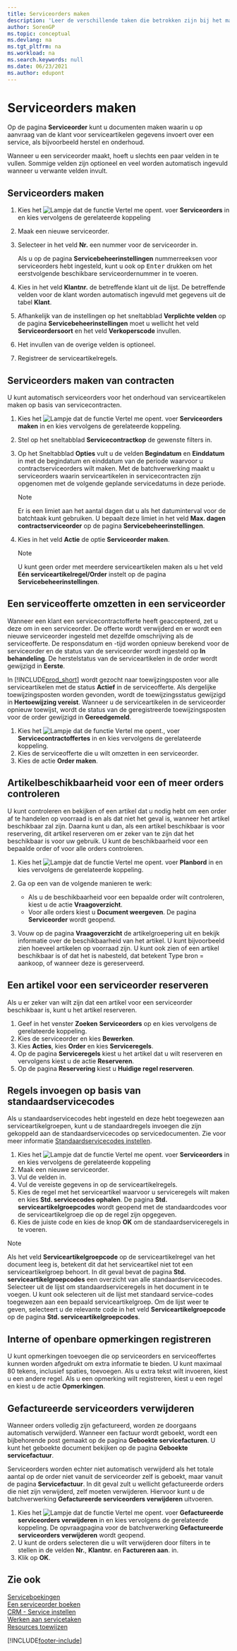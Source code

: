 ```yaml
---
title: Serviceorders maken
description: 'Leer de verschillende taken die betrokken zijn bij het maken van serviceorders in Business Central, zoals het maken van een nieuwe serviceorder of -orders op basis van een servicecontract.'
author: SorenGP
ms.topic: conceptual
ms.devlang: na
ms.tgt_pltfrm: na
ms.workload: na
ms.search.keywords: null
ms.date: 06/23/2021
ms.author: edupont
---
```

# <a name="create-service-orders" />Serviceorders maken
Op de pagina **Serviceorder** kunt u documenten maken waarin u op aanvraag van de klant voor serviceartikelen gegevens invoert over een service, als bijvoorbeeld herstel en onderhoud.  

Wanneer u een serviceorder maakt, hoeft u slechts een paar velden in te vullen. Sommige velden zijn optioneel en veel worden automatisch ingevuld wanneer u verwante velden invult.  

## <a name="to-create-a-service-order" />Serviceorders maken
1. Kies het ![Lampje dat de functie Vertel me opent.](media/ui-search/search_small.png "Vertel me wat u wilt doen") voer **Serviceorders** in en kies vervolgens de gerelateerde koppeling  
2. Maak een nieuwe serviceorder.  
3. Selecteer in het veld **Nr.** een nummer voor de serviceorder in.  

     Als u op de pagina **Servicebeheerinstellingen** nummerreeksen voor serviceorders hebt ingesteld, kunt u ook op <kbd>Enter</kbd> drukken om het eerstvolgende beschikbare serviceordernummer in te voeren.  

4. Kies in het veld **Klantnr.** de betreffende klant uit de lijst. De betreffende velden voor de klant worden automatisch ingevuld met gegevens uit de tabel **Klant**.  

5. Afhankelijk van de instellingen op het sneltabblad **Verplichte velden** op de pagina **Servicebeheerinstellingen** moet u wellicht het veld **Serviceordersoort** en het veld **Verkoperscode** invullen.  
6. Het invullen van de overige velden is optioneel.  
7. Registreer de serviceartikelregels.  

## <a name="to-create-a-service-order-from-a-contract" />Serviceorders maken van contracten
U kunt automatisch serviceorders voor het onderhoud van serviceartikelen maken op basis van servicecontracten.  

1. Kies het ![Lampje dat de functie Vertel me opent.](media/ui-search/search_small.png "Vertel me wat u wilt doen") voer **Serviceorders maken** in en kies vervolgens de gerelateerde koppeling.  
2. Stel op het sneltabblad **Servicecontractkop** de gewenste filters in.  
3. Op het Sneltabblad **Opties** vult u de velden **Begindatum** en **Einddatum** in met de begindatum en einddatum van de periode waarvoor u contractserviceorders wilt maken. Met de batchverwerking maakt u serviceorders waarin serviceartikelen in servicecontracten zijn opgenomen met de volgende geplande servicedatums in deze periode.  

    > [!NOTE]  
    >  Er is een limiet aan het aantal dagen dat u als het datuminterval voor de batchtaak kunt gebruiken. U bepaalt deze limiet in het veld **Max. dagen contractserviceorder** op de pagina **Servicebeheerinstellingen**.  

4. Kies in het veld **Actie** de optie **Serviceorder maken**.  
    > [!NOTE]  
    >  U kunt geen order met meerdere serviceartikelen maken als u het veld **Eén serviceartikelregel/Order** instelt op de pagina **Servicebeheerinstellingen**. 

## <a name="to-convert-a-service-quote-to-a-service-order" />Een serviceofferte omzetten in een serviceorder
Wanneer een klant een servicecontractofferte heeft geaccepteerd, zet u deze om in een serviceorder. De offerte wordt verwijderd en er wordt een nieuwe serviceorder ingesteld met dezelfde omschrijving als de serviceofferte. De responsdatum en -tijd worden opnieuw berekend voor de serviceorder en de status van de serviceorder wordt ingesteld op **In behandeling**. De herstelstatus van de serviceartikelen in de order wordt gewijzigd in **Eerste**.  

In [!INCLUDE[prod_short](includes/prod_short.md)] wordt gezocht naar toewijzingsposten voor alle serviceartikelen met de status **Actief** in de serviceofferte. Als dergelijke toewijzingsposten worden gevonden, wordt de toewijzingsstatus gewijzigd in **Hertoewijzing vereist**. Wanneer u de serviceartikelen in de serviceorder opnieuw toewijst, wordt de status van de geregistreerde toewijzingsposten voor de order gewijzigd in **Gereedgemeld**.   

1. Kies het ![Lampje dat de functie Vertel me opent.](media/ui-search/search_small.png "Vertel me wat u wilt doen"), voer **Servicecontractoffertes** in en kies vervolgens de gerelateerde koppeling.  
2. Kies de serviceofferte die u wilt omzetten in een serviceorder.  
3. Kies de actie **Order maken**.  

## <a name="to-check-item-availability-for-one-or-more-orders" />Artikelbeschikbaarheid voor een of meer orders controleren
U kunt controleren en bekijken of een artikel dat u nodig hebt om een order af te handelen op voorraad is en als dat niet het geval is, wanneer het artikel beschikbaar zal zijn. Daarna kunt u dan, als een artikel beschikbaar is voor reservering, dit artikel reserveren om er zeker van te zijn dat het beschikbaar is voor uw gebruik. U kunt de beschikbaarheid voor een bepaalde order of voor alle orders controleren.  

1.  Kies het ![Lampje dat de functie Vertel me opent.](media/ui-search/search_small.png "Vertel me wat u wilt doen") voer **Planbord** in en kies vervolgens de gerelateerde koppeling.  
2. Ga op een van de volgende manieren te werk:  

    * Als u de beschikbaarheid voor een bepaalde order wilt controleren, kiest u de actie **Vraagoverzicht**.  
    * Voor alle orders kiest u **Document weergeven**. De pagina **Serviceorder** wordt geopend.  

3. Vouw op de pagina **Vraagoverzicht** de artikelgroepering uit en bekijk informatie over de beschikbaarheid van het artikel. U kunt bijvoorbeeld zien hoeveel artikelen op voorraad zijn. U kunt ook zien of een artikel beschikbaar is of dat het is nabesteld, dat betekent Type bron = aankoop, of wanneer deze is gereserveerd.

## <a name="to-reserve-an-item-for-a-service-order" />Een artikel voor een serviceorder reserveren
Als u er zeker van wilt zijn dat een artikel voor een serviceorder beschikbaar is, kunt u het artikel reserveren.

1. Geef in het venster **Zoeken** **Serviceorders** op en kies vervolgens de gerelateerde koppeling.  
2. Kies de serviceorder en kies **Bewerken**.  
3. Kies **Acties**, kies **Order** en kies **Serviceregels**.  
4. Op de pagina **Serviceregels** kiest u het artikel dat u wilt reserveren en vervolgens kiest u de actie **Reserveren**.  
5. Op de pagina **Reservering** kiest u **Huidige regel reserveren**.

## <a name="to-insert-lines-based-on-standard-service-codes" />Regels invoegen op basis van standaardservicecodes
Als u standaardservicecodes hebt ingesteld en deze hebt toegewezen aan serviceartikelgroepen, kunt u de standaardregels invoegen die zijn gekoppeld aan de standaardservicecodes op servicedocumenten. Zie voor meer informatie [Standaardservicecodes instellen](service-how-setup-service-coding.md).   

1. Kies het ![Lampje dat de functie Vertel me opent.](media/ui-search/search_small.png "Vertel me wat u wilt doen") voer **Serviceorders** in en kies vervolgens de gerelateerde koppeling  
2. Maak een nieuwe serviceorder.  
3. Vul de velden in.  
4. Vul de vereiste gegevens in op de serviceartikelregels.  
5. Kies de regel met het serviceartikel waarvoor u serviceregels wilt maken en kies **Std. servicecodes ophalen**. De pagina **Std. serviceartikelgroepcodes** wordt geopend met de standaardcodes voor de serviceartikelgroep die op de regel zijn opgegeven.  
6. Kies de juiste code en kies de knop **OK** om de standaardserviceregels in te voeren.  

> [!NOTE]  
>  Als het veld **Serviceartikelgroepcode** op de serviceartikelregel van het document leeg is, betekent dit dat het serviceartikel niet tot een serviceartikelgroep behoort. In dit geval bevat de pagina **Std. serviceartikelgroepcodes** een overzicht van alle standaardservicecodes. Selecteer uit de lijst om standaardserviceregels in het document in te voegen. U kunt ook selecteren uit de lijst met standaard service-codes toegewezen aan een bepaald serviceartikelgroep. Om de lijst weer te geven, selecteert u de relevante code in het veld **Serviceartikelgroepcode** op de pagina **Std. serviceartikelgroepcodes**.  

## <a name="to-register-internal-or-public-comments" />Interne of openbare opmerkingen registreren
U kunt opmerkingen toevoegen die op serviceorders en serviceoffertes kunnen worden afgedrukt om extra informatie te bieden. U kunt maximaal 80 tekens, inclusief spaties, toevoegen. Als u extra tekst wilt invoeren, kiest u een andere regel. Als u een opmerking wilt registreren, kiest u een regel en kiest u de actie **Opmerkingen**.  

## <a name="to-delete-invoiced-service-orders" />Gefactureerde serviceorders verwijderen
Wanneer orders volledig zijn gefactureerd, worden ze doorgaans automatisch verwijderd. Wanneer een factuur wordt geboekt, wordt een bijbehorende post gemaakt op de pagina **Geboekte servicefacturen**. U kunt het geboekte document bekijken op de pagina **Geboekte servicefactuur**.  

Serviceorders worden echter niet automatisch verwijderd als het totale aantal op de order niet vanuit de serviceorder zelf is geboekt, maar vanuit de pagina **Servicefactuur**. In dit geval zult u wellicht gefactureerde orders die niet zijn verwijderd, zelf moeten verwijderen. Hiervoor kunt u de batchverwerking **Gefactureerde serviceorders verwijderen** uitvoeren.  

1. Kies het ![Lampje dat de functie Vertel me opent.](media/ui-search/search_small.png "Vertel me wat u wilt doen") voer **Gefactureerde serviceorders verwijderen** in en kies vervolgens de gerelateerde koppeling. De opvraagpagina voor de batchverwerking **Gefactureerde serviceorders verwijderen** wordt geopend.  
2. U kunt de orders selecteren die u wilt verwijderen door filters in te stellen in de velden **Nr.**, **Klantnr.** en **Factureren aan**. in.  
3. Klik op **OK**.  


## <a name="see-also" />Zie ook
[Serviceboekingen](service-service-posting.md)  
[Een serviceorder boeken](service-how-to-post-service-orders.md)  
[CRM - Service instellen](service-setup-service.md)  
[Werken aan servicetaken](service-how-to-work-on-service-tasks.md)  
[Resources toewijzen](service-how-to-allocate-resources.md)  


[!INCLUDE[footer-include](includes/footer-banner.md)]

